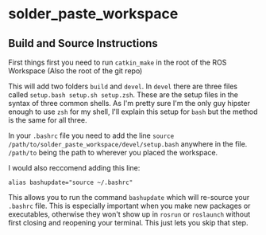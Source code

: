 # solder_paste_workspace

## Build and Source Instructions

First things first you need to run `catkin_make` in the root of the ROS Workspace (Also the root of the git repo)

This will add two folders `build` and `devel`. In `devel` there are three files called `setup.bash setup.sh setup.zsh`. These are the setup files in the syntax of three common shells. As I'm pretty sure I'm the only guy hipster enough to use `zsh` for my shell, I'll explain this setup for `bash` but the method is the same for all three. 

In your `.bashrc` file you need to add the line `source /path/to/solder_paste_workspace/devel/setup.bash` anywhere in the file. `/path/to` being the path to wherever you placed the workspace. 

I would also reccomend adding this line:

`alias bashupdate="source ~/.bashrc"`

This allows you to run the command `bashupdate` which will re-source your `.bashrc` file. This is especially important when you make new packages or executables, otherwise they won't show up in `rosrun` or `roslaunch` without first closing and reopening your terminal. This just lets you skip that step.
